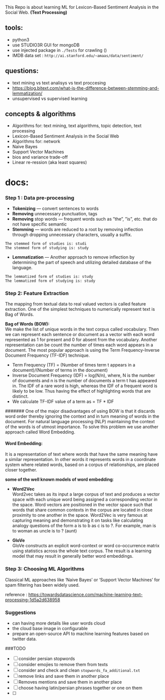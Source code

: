This Repo is about learning ML for Lexicon-Based Sentiment Analysis in the Social Web.
<b>(Text Processing)</b>

## tools:

- python3
- use STUDIO3R GUI for mongoDB
- use injected package in `./Tests` for crawling ()
- IMDB data set : `http://ai.stanford.edu/~amaas/data/sentiment/` 

## questions:

- text mining vs text analisys vs  text proccesing
- https://blog.bitext.com/what-is-the-difference-between-stemming-and-lemmatization/
- unsupervised vs supervised learning

## concepts & algorithms

- Algorithms for: text mining, text algorithms, topic detection, text processing
- Lexicon-Based Sentiment Analysis in the Social Web
- Algorithms for: network
- Naive Bayes
- Support Vector Machines
- bios and variance trade-off
- Linear re-ression (aka least squares)


# docs:
### Step 1 : Data pre-processing

- **Tokenizing** — convert sentences to words
- **Removing** unnecessary punctuation, tags
- **Removing** stop words — frequent words such as ”the”, ”is”, etc. that do not have specific semantic
- **Stemming** — words are reduced to a root by removing inflection through dropping unnecessary characters, usually a suffix.
```
The stemmed form of studies is: studi
The stemmed form of studying is: study
```
- **Lemmatization** — Another approach to remove inflection by determining the part of speech and utilizing detailed database of the language.
```
The lemmatized form of studies is: study
The lemmatized form of studying is: study
```

### Step 2: Feature Extraction

The mapping from textual data to real valued vectors is called feature extraction. One of the simplest techniques to numerically represent text is Bag of Words.
    
**Bag of Words (BOW):** <br>
 We make the list of unique words in the text corpus called vocabulary. Then we can represent each sentence or document as a vector with each word represented as 1 for present and 0 for absent from the vocabulary. Another representation can be count the number of times each word appears in a document. The most popular approach is using the Term Frequency-Inverse Document Frequency (TF-IDF) technique.

 - Term Frequency (TF) = (Number of times term t appears in a document)/(Number of terms in the document)
 - Inverse Document Frequency (IDF) = log(N/n), where, N is the number of documents and n is the number of documents a term t has appeared in. The IDF of a rare word is high, whereas the IDF of a frequent word is likely to be low. Thus having the effect of highlighting words that are distinct.
 - We calculate TF-IDF value of a term as = TF * IDF

####### One of the major disadvantages of using BOW is that it discards word order thereby ignoring the context and in turn meaning of words in the document. For natural language processing (NLP) maintaining the context of the words is of utmost importance. To solve this problem we use another approach called Word Embedding.

#### Word Embedding:
It is a representation of text where words that have the same meaning have a similar representation. In other words it represents words in a coordinate system where related words, based on a corpus of relationships, are placed closer together.

**some of the well known models of word embedding**:

- **Word2Vec** <br>
    Word2vec takes as its input a large corpus of text and produces a vector space with each unique word being assigned a corresponding vector in the space. Word vectors are positioned in the vector space such that words that share common contexts in the corpus are located in close proximity to one another in the space. Word2Vec is very famous at capturing meaning and demonstrating it on tasks like calculating analogy questions of the form a is to b as c is to ?. For example, man is to woman as uncle is to ? (aunt) 

- **GloVe** <br>
    GloVe constructs an explicit word-context or word co-occurrence matrix using statistics across the whole text corpus. The result is a learning model that may result in generally better word embeddings.

### Step 3: Choosing ML Algorithms
Classical ML approaches like ‘Naive Bayes’ or ‘Support Vector Machines’ for spam filtering has been widely used.
   
   
   
   
reference : https://towardsdatascience.com/machine-learning-text-processing-1d5a2d638958    


### Suggestions
- can having more details like user words cloud
- the cloud base image in configurable
- prepare an open-source API to machine learning features based on twitter data.

###TODO
- [ ] consider persian stopwords
- [ ] consider emojies to remove them from texts
- [ ] consider and check and clean `stopwords_fa_additional.txt`
- [ ] remove links and save them in another place
- [ ] Removes mentions and save them in another place
- [ ] choose having latin/persian phrases together or one on them
- [ ] 